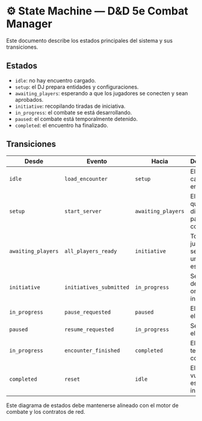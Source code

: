 # ⚙️ State Machine — D&D 5e Combat Manager

Este documento describe los estados principales del sistema y sus transiciones.

## Estados

- `idle`: no hay encuentro cargado.
- `setup`: el DJ prepara entidades y configuraciones.
- `awaiting_players`: esperando a que los jugadores se conecten y sean aprobados.
- `initiative`: recopilando tiradas de iniciativa.
- `in_progress`: el combate se está desarrollando.
- `paused`: el combate está temporalmente detenido.
- `completed`: el encuentro ha finalizado.

## Transiciones

| Desde | Evento | Hacia | Descripción |
|-------|--------|-------|-------------|
| `idle` | `load_encounter` | `setup` | El DJ crea o carga un encuentro. |
| `setup` | `start_server` | `awaiting_players` | El servidor queda disponible para conexiones. |
| `awaiting_players` | `all_players_ready` | `initiative` | Todos los jugadores se han unido y están listos. |
| `initiative` | `initiatives_submitted` | `in_progress` | Se determina el orden de iniciativa. |
| `in_progress` | `pause_requested` | `paused` | El DJ pausa el combate. |
| `paused` | `resume_requested` | `in_progress` | Se reanuda el combate. |
| `in_progress` | `encounter_finished` | `completed` | El DJ termina el combate. |
| `completed` | `reset` | `idle` | El sistema vuelve al estado inicial. |

Este diagrama de estados debe mantenerse alineado con el motor de combate y los contratos de red.
